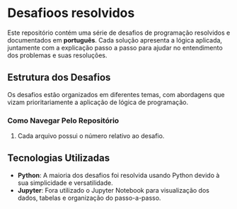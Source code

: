 
# Desafioos resolvidos

Este repositório contém uma série de desafios de programação resolvidos e documentados em **português**. Cada solução apresenta a lógica aplicada, juntamente com a explicação passo a passo para ajudar no entendimento dos problemas e suas resoluções.

## Estrutura dos Desafios

Os desafios estão organizados em diferentes temas, com abordagens que vizam prioritariamente a aplicação de lógica de programação. 

### Como Navegar Pelo Repositório

1. Cada arquivo possui o número relativo ao desafio. 

## Tecnologias Utilizadas

- **Python**: A maioria dos desafios foi resolvida usando Python devido à sua simplicidade e versatilidade.
- **Jupyter**: Fora utilizado o Jupyter Notebook para visualização dos dados, tabelas e organização do passo-a-passo. 
